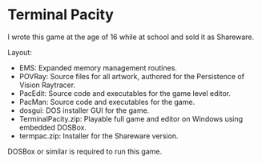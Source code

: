 # Terminal Pacity

I wrote this game at the age of 16 while at school and sold it as Shareware.

Layout:

* EMS: Expanded memory management routines.
* POVRay: Source files for all artwork, authored for the Persistence of Vision Raytracer.
* PacEdit: Source code and executables for the game level editor.
* PacMan: Source code and executables for the game.
* dosgui: DOS installer GUI for the game.
* TerminalPacity.zip: Playable full game and editor on Windows using embedded DOSBox.
* termpac.zip: Installer for the Shareware version.

DOSBox or similar is required to run this game.
